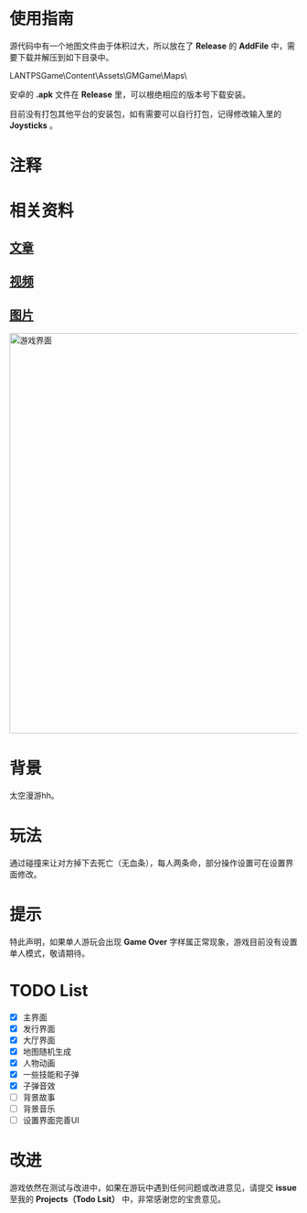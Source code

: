 # 使用指南

源代码中有一个地图文件由于体积过大，所以放在了 **Release** 的 **AddFile** 中，需要下载并解压到如下目录中。

  LANTPSGame\Content\Assets\GMGame\Maps\

安卓的 **.apk** 文件在 **Release** 里，可以根绝相应的版本号下载安装。

目前没有打包其他平台的安装包，如有需要可以自行打包，记得修改输入里的 **Joysticks** 。

# 注释

# 相关资料

## [文章](https://zong4.github.io/2022/05/22/15SpaceCollider/)

## [视频](https://zong4.github.io/gallery/media/#Space-Collider-Demo)

## [图片](https://zong4.github.io/gallery/picture/#Space-Collider)

<img src="https://zong4.github.io/gallery/picture/source/Game.png" width="700px" title="游戏界面">

# 背景

太空漫游hh。

# 玩法

通过碰撞来让对方掉下去死亡（无血条），每人两条命，部分操作设置可在设置界面修改。

# 提示

特此声明，如果单人游玩会出现 **Game Over** 字样属正常现象，游戏目前没有设置单人模式，敬请期待。

# TODO List

- [x] 主界面
- [x] 发行界面
- [x] 大厅界面
- [x] 地图随机生成
- [x] 人物动画
- [x] 一些技能和子弹
- [x] 子弹音效
- [ ] 背景故事
- [ ] 背景音乐
- [ ] 设置界面完善UI

# 改进

游戏依然在测试与改进中，如果在游玩中遇到任何问题或改进意见，请提交 **issue** 至我的 **Projects（Todo Lsit）** 中，非常感谢您的宝贵意见。
